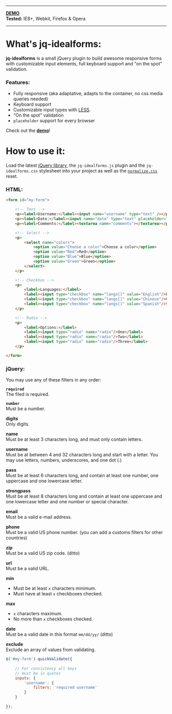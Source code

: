 * * *

**[DEMO](http://elclanrs.github.com/jq-idealforms/)**  
**Tested:** IE8+, Webkit, Firefox & Opera

* * *

# What's jq-idealforms:

**jq-idealforms** is a small jQuery plugin to build awesome responsive forms with customizable input elements, full keyboard support and "on the spot" validation.

### Features:
* Fully responsive (aka adaptative, adapts to the container, no css media queries needed)
* Keyboard support
* Customizable input types with [LESS](http://lesscss.org/).
* "On the spot" validation
* `placeholder` support for every browser

Check out the **[demo](http://elclanrs.github.com/jq-idealforms/)**!

# How to use it:

Load the latest [jQuery library](http://jquery.com), the `jq-idealforms.js` plugin and the `jq-idealforms.css` stylesheet into your project as well as the [`normalize.css`](http://necolas.github.com/normalize.css/) reset.

### HTML:

```html
<form id="my-form">

    <!-- Text -->
    <p><label>Username:</label><input name="username" type="text" /></p>
    <p><label>Date:</label><input name="date" type="text" placeholder="mm/dd/yy"/></p>
    <p><label>Comments:</label><textarea name="comments"></textarea></p>

    <!-- Select -->
    <p>
        <select name="colors">
            <option value="Choose a color">Choose a color</option>
            <option value="Red">Red</option>
            <option value="Blue">Blue</option>
            <option value="Green">Green</option>
        </select>
    </p>

    <!-- Checkbox -->
    <p>
        <label>Languages:</label>
        <label><input type="checkbox" name="langs[]" value="English"/>English</label>
        <label><input type="checkbox" name="langs[]" value="Chinese"/>Chinese</label>
        <label><input type="checkbox" name="langs[]" value="Spanish"/>Spanish</label>
    </p>

    <!-- Radio -->
    <p>
        <label>Options:</label>
        <label><input type="radio" name="radio"/>One</label>
        <label><input type="radio" name="radio"/>Two</label>
        <label><input type="radio" name="radio"/>Three</label>
    </p>

</form>
```

### jQuery:

You may use any of these filters in any order:

**`required`**  
The filed is required.

**`number`**  
Must be a number.

**digits**  
Only digits.

**name**  
Must be at least 3 characters long, and must only contain letters.

**username**  
Must be at between 4 and 32 characters long and start with a letter. You may use letters, numbers, underscores, and one dot (.)

**pass**  
Must be at least 6 characters long, and contain at least one number, one uppercase and one lowercase letter.

**strongpass**  
Must be at least 8 characters long and contain at least one uppercase and one lowercase letter and one number or special character.

**email**  
Must be a valid e-mail address.

**phone**  
Must be a valid US phone number. (you can add a customs filters for other countries)

**zip**  
Must be a valid US zip code. (ditto)

**url**  
Must be a valid URL.

**min**  
* Must be at least `x` characters minimum.
* Must have at least `x` checkboxes checked.

**max**  
* `x` characters maximum.
* No more than `x` checkboxes checked.

**date**  
Must be a valid date in this format `mm/dd/yy/` (ditto)

**exclude**  
Exclude an array of values from validating.

```javascript
$('#my-form').quickValidate({
    
    // For consistency all keys
    // must be in quotes
    inputs: {
        'username': {
            filters: 'required username'
        }
    }
    
});
```